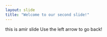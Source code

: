 ```yaml
---
layout: slide
title: "Welcome to our second slide!"
---
```

this is amir slide
Use the left arrow to go back!